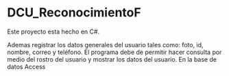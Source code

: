 # DCU_ReconocimientoF

Este proyecto esta hecho en C#. 

Ademas registrar los datos generales del usuario tales como: foto, id, nombre, correo y teléfono. El programa debe de permitir hacer consulta por medio  del rostro del usuario y mostrar los datos del usuario. En la base de datos Access
